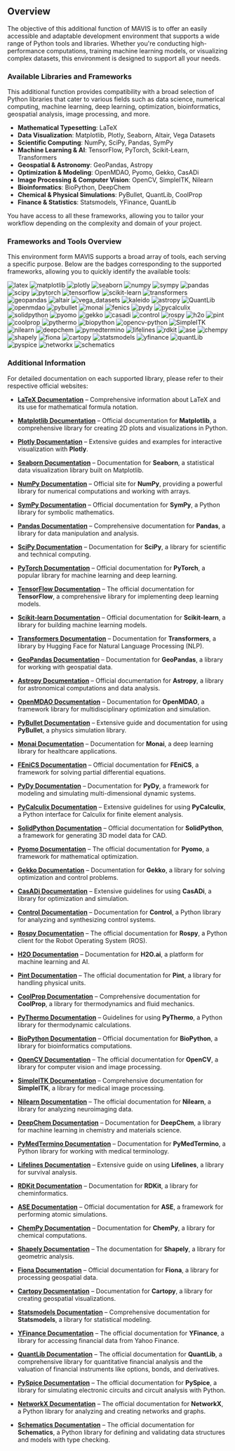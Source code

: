 ## Overview

The objective of this additional function of MAVIS is to offer an easily accessible and adaptable development environment that supports a wide range of Python tools and libraries. Whether you're conducting high-performance computations, training machine learning models, or visualizing complex datasets, this environment is designed to support all your needs.

### Available Libraries and Frameworks

This additional function provides compatibility with a broad selection of Python libraries that cater to various fields such as data science, numerical computing, machine learning, deep learning, optimization, bioinformatics, geospatial analysis, image processing, and more.

- **Mathematical Typesetting**: LaTeX
- **Data Visualization**: Matplotlib, Plotly, Seaborn, Altair, Vega Datasets
- **Scientific Computing**: NumPy, SciPy, Pandas, SymPy
- **Machine Learning & AI**: TensorFlow, PyTorch, Scikit-Learn, Transformers
- **Geospatial & Astronomy**: GeoPandas, Astropy
- **Optimization & Modeling**: OpenMDAO, Pyomo, Gekko, CasADi
- **Image Processing & Computer Vision**: OpenCV, SimpleITK, Nilearn
- **Bioinformatics**: BioPython, DeepChem
- **Chemical & Physical Simulations**: PyBullet, QuantLib, CoolProp
- **Finance & Statistics**: Statsmodels, YFinance, QuantLib

You have access to all these frameworks, allowing you to tailor your workflow depending on the complexity and domain of your project.

### Frameworks and Tools Overview

This environment form MAVIS supports a broad array of tools, each serving a specific purpose. Below are the badges corresponding to the supported frameworks, allowing you to quickly identify the available tools:

<div>
    <img alt="latex" src="https://img.shields.io/badge/-LaTeX-008080?style=flat&logo=latex&logoColor=white">
    <img alt="matplotlib" src="https://img.shields.io/badge/-Matplotlib-11557C?&logo=matplotlib">
    <img alt="plotly" src="https://img.shields.io/badge/-Plotly-3F4F75?&logo=plotly">
    <img alt="seaborn" src="https://img.shields.io/badge/-Seaborn-4C72B0?&logo=seaborn">
    <img alt="numpy" src="https://img.shields.io/badge/-Numpy-013243?&logo=NumPy">
    <img alt="sympy" src="https://img.shields.io/badge/-SymPy-3B5526?&logo=sympy&logoColor=white">
    <img alt="pandas" src="https://img.shields.io/badge/-Pandas-150458?&logo=pandas">
    <img alt="scipy" src="https://img.shields.io/badge/-SciPy-8CAAE6?&logo=scipy&logoColor=white">
    <img alt="pytorch" src="https://img.shields.io/badge/-PyTorch-EE4C2C?&logo=pytorch&logoColor=white">
    <img alt="tensorflow" src="https://img.shields.io/badge/-TensorFlow-FF6F00?&logo=tensorflow&logoColor=white">
    <img alt="scikit-learn" src="https://img.shields.io/badge/-Scikit--Learn-F7931E?&logo=scikitlearn&logoColor=white">
    <img alt="transformers" src="https://img.shields.io/badge/-Transformers-34AADC?&logo=transformers">
    <img alt="geopandas" src="https://img.shields.io/badge/-GeoPandas-008080?&logo=geopandas&logoColor=white">
    <img alt="altair" src="https://img.shields.io/badge/-Altair-E54C2F?&logo=altair">
    <img alt="vega_datasets" src="https://img.shields.io/badge/-Vega__Datasets-FF9900?&logo=vega">
    <img alt="kaleido" src="https://img.shields.io/badge/-Kaleido-7B1FA2?&logo=kaleido">
    <img alt="astropy" src="https://img.shields.io/badge/-Astropy-1F77B4?&logo=astropy">
    <img alt="QuantLib" src="https://img.shields.io/badge/-QuantLib-004080?&logo=quantlib">
    <img alt="openmdao" src="https://img.shields.io/badge/-OpenMDAO-008C4A?&logo=openmdao">
    <img alt="pybullet" src="https://img.shields.io/badge/-PyBullet-FF0000?&logo=pybullet">
    <img alt="monai" src="https://img.shields.io/badge/-Monai-4A90E2?&logo=monai">
    <img alt="fenics" src="https://img.shields.io/badge/-FEniCS-2E86C1?&logo=fenics">
    <img alt="pydy" src="https://img.shields.io/badge/-PyDy-008C4A?&logo=pydy">
    <img alt="pycalculix" src="https://img.shields.io/badge/-PyCalculix-003366?&logo=pycalculix">
    <img alt="solidpython" src="https://img.shields.io/badge/-SolidPython-FF6600?&logo=solidpython">
    <img alt="pyomo" src="https://img.shields.io/badge/-Pyomo-990000?&logo=pyomo">
    <img alt="gekko" src="https://img.shields.io/badge/-Gekko-7A378B?&logo=gekko">
    <img alt="casadi" src="https://img.shields.io/badge/-CasADi-009688?&logo=casadi">
    <img alt="control" src="https://img.shields.io/badge/-Control-3E2723?&logo=control">
    <img alt="rospy" src="https://img.shields.io/badge/-Rospy-0088CC?&logo=ros">
    <img alt="h2o" src="https://img.shields.io/badge/-H2O-0099CC?&logo=h2o">
    <img alt="pint" src="https://img.shields.io/badge/-Pint-660099?&logo=pint">
    <img alt="coolprop" src="https://img.shields.io/badge/-CoolProp-0033CC?&logo=coolprop">
    <img alt="pythermo" src="https://img.shields.io/badge/-PyThermo-FF3300?&logo=pythermo">
    <img alt="biopython" src="https://img.shields.io/badge/-BioPython-00A86B?&logo=biopython">
    <img alt="opencv-python" src="https://img.shields.io/badge/-OpenCV-5C3EE8?&logo=opencv">
    <img alt="SimpleITK" src="https://img.shields.io/badge/-SimpleITK-1976D2?&logo=simpleitk">
    <img alt="nilearn" src="https://img.shields.io/badge/-Nilearn-607D8B?&logo=nilearn">
    <img alt="deepchem" src="https://img.shields.io/badge/-DeepChem-008080?&logo=deepchem">
    <img alt="pymedtermino" src="https://img.shields.io/badge/-PyMedTermino-336699?&logo=pymedtermino">
    <img alt="lifelines" src="https://img.shields.io/badge/-Lifelines-FF4500?&logo=lifelines">
    <img alt="rdkit" src="https://img.shields.io/badge/-RDKit-2C3E50?&logo=rdkit">
    <img alt="ase" src="https://img.shields.io/badge/-ASE-556B2F?&logo=ase">
    <img alt="chempy" src="https://img.shields.io/badge/-ChemPy-990000?&logo=chempy">
    <img alt="shapely" src="https://img.shields.io/badge/-Shapely-1E8449?&logo=shapely">
    <img alt="fiona" src="https://img.shields.io/badge/-Fiona-9C27B0?&logo=fiona">
    <img alt="cartopy" src="https://img.shields.io/badge/-Cartopy-336699?&logo=cartopy">
    <img alt="statsmodels" src="https://img.shields.io/badge/-Statsmodels-800000?&logo=statsmodels">
    <img alt="yfinance" src="https://img.shields.io/badge/-YFinance-003366?&logo=yfinance">
    <img alt="quantLib" src="https://img.shields.io/badge/-QuantLib-003366?&logo=quantLib">
    <img alt="pyspice" src="https://img.shields.io/badge/-PySpice-003366?&logo=pyspice">
    <img alt="networkx" src="https://img.shields.io/badge/-networkx-003366?&logo=networkx">
    <img alt="schematics" src="https://img.shields.io/badge/-Schematics-003366?&logo=schematics">
</div>

### Additional Information

For detailed documentation on each supported library, please refer to their respective official websites:

- **[LaTeX Documentation](https://www.latex-project.org/)** – Comprehensive information about LaTeX and its use for mathematical formula notation.  

- **[Matplotlib Documentation](https://matplotlib.org/)** – Official documentation for **Matplotlib**, a comprehensive library for creating 2D plots and visualizations in Python.  

- **[Plotly Documentation](https://plotly.com/python/)** – Extensive guides and examples for interactive visualization with **Plotly**.  

- **[Seaborn Documentation](https://seaborn.pydata.org/)** – Documentation for **Seaborn**, a statistical data visualization library built on Matplotlib.  

- **[NumPy Documentation](https://numpy.org/doc/stable/)** – Official site for **NumPy**, providing a powerful library for numerical computations and working with arrays.  

- **[SymPy Documentation](https://docs.sympy.org/latest/index.html)** – Official documentation for **SymPy**, a Python library for symbolic mathematics.  

- **[Pandas Documentation](https://pandas.pydata.org/pandas-docs/stable/)** – Comprehensive documentation for **Pandas**, a library for data manipulation and analysis.  

- **[SciPy Documentation](https://docs.scipy.org/doc/scipy/)** – Documentation for **SciPy**, a library for scientific and technical computing.  

- **[PyTorch Documentation](https://pytorch.org/docs/stable/)** – Official documentation for **PyTorch**, a popular library for machine learning and deep learning.  

- **[TensorFlow Documentation](https://www.tensorflow.org/api_docs)** – The official documentation for **TensorFlow**, a comprehensive library for implementing deep learning models.  

- **[Scikit-learn Documentation](https://scikit-learn.org/stable/)** – Official documentation for **Scikit-learn**, a library for building machine learning models.  

- **[Transformers Documentation](https://huggingface.co/docs/transformers/)** – Documentation for **Transformers**, a library by Hugging Face for Natural Language Processing (NLP).  

- **[GeoPandas Documentation](https://geopandas.org/en/stable/)** – Documentation for **GeoPandas**, a library for working with geospatial data.  

- **[Astropy Documentation](https://docs.astropy.org/en/stable/)** – Official documentation for **Astropy**, a library for astronomical computations and data analysis.  

- **[OpenMDAO Documentation](https://openmdao.org/)** – Documentation for **OpenMDAO**, a framework library for multidisciplinary optimization and simulation.  

- **[PyBullet Documentation](https://pybullet.org/)** – Extensive guide and documentation for using **PyBullet**, a physics simulation library.  

- **[Monai Documentation](https://monai.io/)** – Documentation for **Monai**, a deep learning library for healthcare applications.  

- **[FEniCS Documentation](https://fenicsproject.org/)** – Official documentation for **FEniCS**, a framework for solving partial differential equations.  

- **[PyDy Documentation](http://www.pydy.org/)** – Documentation for **PyDy**, a framework for modeling and simulating multi-dimensional dynamic systems.  

- **[PyCalculix Documentation](https://github.com/stevencook/pycalculix)** – Extensive guidelines for using **PyCalculix**, a Python interface for Calculix for finite element analysis.  

- **[SolidPython Documentation](https://solidpython3.github.io/solidpython/)** – Official documentation for **SolidPython**, a framework for generating 3D model data for CAD.  

- **[Pyomo Documentation](http://www.pyomo.org/)** – The official documentation for **Pyomo**, a framework for mathematical optimization.  

- **[Gekko Documentation](https://gekko.readthedocs.io/en/latest/)** – Documentation for **Gekko**, a library for solving optimization and control problems.  

- **[CasADi Documentation](https://web.casadi.org/docs/)** – Extensive guidelines for using **CasADi**, a library for optimization and simulation.  

- **[Control Documentation](https://python-control.readthedocs.io/en/latest/)** – Documentation for **Control**, a Python library for analyzing and synthesizing control systems.  

- **[Rospy Documentation](https://docs.ros.org/en/noetic/api/rospy/html/)** – The official documentation for **Rospy**, a Python client for the Robot Operating System (ROS).  

- **[H2O Documentation](http://docs.h2o.ai/)** – Documentation for **H2O.ai**, a platform for machine learning and AI.  

- **[Pint Documentation](https://pint.readthedocs.io/en/stable/)** – The official documentation for **Pint**, a library for handling physical units.  

- **[CoolProp Documentation](https://coolprop.readthedocs.io/en/latest/)** – Comprehensive documentation for **CoolProp**, a library for thermodynamics and fluid mechanics.  

- **[PyThermo Documentation](https://pythermo.readthedocs.io/en/latest/)** – Guidelines for using **PyThermo**, a Python library for thermodynamic calculations.  

- **[BioPython Documentation](https://biopython.org/)** – Official documentation for **BioPython**, a library for bioinformatics computations.  

- **[OpenCV Documentation](https://docs.opencv.org/master/)** – The official documentation for **OpenCV**, a library for computer vision and image processing.  

- **[SimpleITK Documentation](https://simpleitk.readthedocs.io/en/master/)** – Comprehensive documentation for **SimpleITK**, a library for medical image processing.  

- **[Nilearn Documentation](https://nilearn.github.io/)** – The official documentation for **Nilearn**, a library for analyzing neuroimaging data.  

- **[DeepChem Documentation](https://deepchem.io/)** – Documentation for **DeepChem**, a library for machine learning in chemistry and materials science.  

- **[PyMedTermino Documentation](https://pymedtermino.readthedocs.io/en/latest/)** – Documentation for **PyMedTermino**, a Python library for working with medical terminology.  

- **[Lifelines Documentation](https://lifelines.readthedocs.io/en/latest/)** – Extensive guide on using **Lifelines**, a library for survival analysis.  

- **[RDKit Documentation](https://www.rdkit.org/docs/)** – Documentation for **RDKit**, a library for cheminformatics.  

- **[ASE Documentation](https://wiki.fysik.dtu.dk/ase/)** – Official documentation for **ASE**, a framework for performing atomic simulations.  

- **[ChemPy Documentation](https://chemphys.github.io/chemPy/)** – Documentation for **ChemPy**, a library for chemical computations.  

- **[Shapely Documentation](https://shapely.readthedocs.io/en/stable/)** – The documentation for **Shapely**, a library for geometric analysis.  

- **[Fiona Documentation](https://fiona.readthedocs.io/en/stable/)** – Official documentation for **Fiona**, a library for processing geospatial data.  

- **[Cartopy Documentation](https://scitools.org.uk/cartopy/docs/latest/)** – Documentation for **Cartopy**, a library for creating geospatial visualizations.  

- **[Statsmodels Documentation](https://www.statsmodels.org/stable/)** – Comprehensive documentation for **Statsmodels**, a library for statistical modeling.  

- **[YFinance Documentation](https://pypi.org/project/yfinance/)** – The official documentation for **YFinance**, a library for accessing financial data from Yahoo Finance.  

- **[QuantLib Documentation](https://www.quantlib.org/documentation.shtml)** – The official documentation for **QuantLib**, a comprehensive library for quantitative financial analysis and the valuation of financial instruments like options, bonds, and derivatives.  

- **[PySpice Documentation](https://pyspice.org/)** – The official documentation for **PySpice**, a library for simulating electronic circuits and circuit analysis with Python.  

- **[NetworkX Documentation](https://networkx.github.io/)** – The official documentation for **NetworkX**, a Python library for analyzing and creating networks and graphs.  

- **[Schematics Documentation](https://schematics.readthedocs.io/en/latest/)** – The official documentation for **Schematics**, a Python library for defining and validating data structures and models with type checking.

